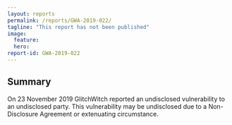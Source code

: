 ```yaml
---
layout: reports
permalink: /reports/GWA-2019-022/
tagline: "This report has not been published"
image:
  feature:
  hero:
report-id: GWA-2019-022
---
```


## Summary
On 23 November 2019 GlitchWitch reported an undisclosed vulnerability to an undisclosed party. This vulnerability may be undisclosed due to a Non-Disclosure Agreement or extenuating circumstance.
